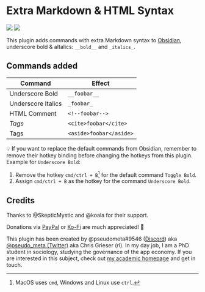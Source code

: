 # Extra Markdown & HTML Syntax

![](https://img.shields.io/github/downloads/chrisgrieser/obsidian-alternative-md-syntax/total?label=Total%20Downloads&style=plastic)  ![](https://img.shields.io/github/v/release/chrisgrieser/obsidian-alternative-md-syntax?label=Latest%20Release&style=plastic)

This plugin adds commands with extra Markdown syntax to [Obsidian](https://obsidian.md/), underscore bold & altalics: `__bold__` and `_italics_`.

## Commands added

| Command            | Effect                  |
| ------------------ | ----------------------- |
| Underscore Bold    | `__foobar__`            |
| Underscore Italics | `_foobar_`              |
| HTML Comment       | `<!--foobar--> `        |
| <cite> Tags        | `<cite>foobar</cite>`   |
| <aside> Tags       | `<aside>foobar</aside>` |


💡 If you want to replace the default commands from Obsidian, remember to remove their hotkey binding before changing the hotkeys from this plugin. Example for `Underscore Bold`:
1. Remove the hotkey `cmd/ctrl + B`[^1] for the default command `Toggle Bold`.
2. Assign `cmd/ctrl + B` as the hotkey for the command `Underscore Bold`.

## Credits

Thanks to @SkepticMystic and @koala for their support.

Donations via [PayPal](https://www.paypal.com/paypalme/ChrisGrieser) or [Ko-Fi](https://ko-fi.com/pseudometa) are much appreciated! 🙏

This plugin has been created by @pseudometa#9546 ([Discord](https://discord.gg/veuWUTm)) aka [@pseudo_meta (Twitter)](https://twitter.com/pseudo_meta) aka Chris Grieser (rl). In my day job, I am a PhD student in sociology, studying the governance of the app economy. If you are interested in this subject, check out [my academic homepage](https://chris-grieser.de/) and get in touch.

[^1]: MacOS uses `cmd`, Windows and Linux use `ctrl`.
